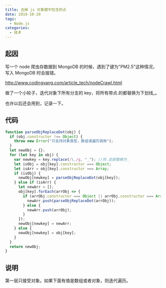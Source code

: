 ```yaml
---
title: 去掉 js 对象键中包含的点
date: 2019-10-20
tags:
  - Node.js
categories:
  - 技术
---
```


## 起因

写一个 node 爬虫存数据到 MongoDB 的时候，遇到了键为"PM2.5"这种情况，写入 MongoDB 时会报错。

http://www.codingyang.com/article_tech/nodeCrawl.html

做了一个小轮子，迭代对象下所有分支的 key，将所有带点.的都替换为下划线\_。

也许以后还会用到，记录一下。

## 代码

```js
function parseObjReplaceDot(obj) {
  if (obj.constructor !== Object) {
    throw new Error("只支持对象类型，数组请遍历调用");
  }
  let newObj = {};
  for (let key in obj) {
    var newkey = key.replace(/\./g, "_"); //将.全部替换为_
    let isObj = obj[key].constructor === Object;
    let isArr = obj[key].constructor === Array;
    if (isObj) {
      newObj[newkey] = parseObjReplaceDot(obj[key]);
    } else if (isArr) {
      let newArr = [];
      obj[key].forEach(arrObj => {
        if (arrObj.constructor === Object || arrObj.constructor === Array) {
          newArr.push(parseObjReplaceDot(arrObj));
        } else {
          newArr.push(arrObj);
        }
      });
      newObj[newkey] = newArr;
    } else {
      newObj[newkey] = obj[key];
    }
  }
  return newObj;
}
```

## 说明

第一层只接受对象。如果下面有值是数组或者对象，则迭代遍历。
